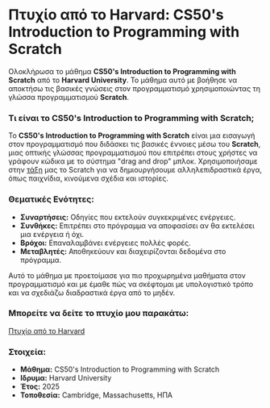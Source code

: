 # Πτυχίο από το Harvard: CS50's Introduction to Programming with Scratch

Ολοκλήρωσα το μάθημα **CS50's Introduction to Programming with Scratch** από το **Harvard University**. Το μάθημα αυτό με βοήθησε να αποκτήσω τις βασικές γνώσεις στον προγραμματισμό χρησιμοποιώντας τη γλώσσα προγραμματισμού **Scratch**.

### Τι είναι το CS50's Introduction to Programming with Scratch;

Το **CS50's Introduction to Programming with Scratch** είναι μια εισαγωγή στον προγραμματισμό που διδάσκει τις βασικές έννοιες μέσω του **Scratch**, μιας οπτικής γλώσσας προγραμματισμού που επιτρέπει στους χρήστες να γράφουν κώδικα με το σύστημα "drag and drop" μπλοκ. Χρησιμοποιήσαμε στην [τάξη](https://varischooltech.com/) μας το Scratch για να δημιουργήσουμε αλληλεπιδραστικά έργα, όπως παιχνίδια, κινούμενα σχέδια και ιστορίες.

### Θεματικές Ενότητες:

- **Συναρτήσεις:** Οδηγίες που εκτελούν συγκεκριμένες ενέργειες.
- **Συνθήκες:** Επιτρέπει στο πρόγραμμα να αποφασίσει αν θα εκτελέσει μια ενέργεια ή όχι.
- **Βρόχοι:** Επαναλαμβάνει ενέργειες πολλές φορές.
- **Μεταβλητές:** Αποθηκεύουν και διαχειρίζονται δεδομένα στο πρόγραμμα.

Αυτό το μάθημα με προετοίμασε για πιο προχωρημένα μαθήματα στον προγραμματισμό και με έμαθε πώς να σκέφτομαι με υπολογιστικό τρόπο και να σχεδιάζω διαδραστικά έργα από το μηδέν.

### Μπορείτε να δείτε το πτυχίο μου παρακάτω:

[Πτυχίο από το Harvard](https://certificates.cs50.io/bfbafaa2-0f36-478e-9a38-f8d116a53b85.pdf)

### Στοιχεία:

- **Μάθημα:** CS50's Introduction to Programming with Scratch
- **Ιδρυμα:** Harvard University
- **Έτος:** 2025
- **Τοποθεσία:** Cambridge, Massachusetts, ΗΠΑ

